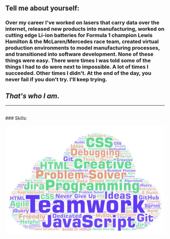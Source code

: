 ## Tell me about yourself:

### Over my career I've worked on lasers that carry data over the internet, released new products into manufacturing, worked on cutting edge Li-ion batteries for Formula 1 champion Lewis Hamilton & the McLaren/Mercedes race team, created virtual production environments to model manufacturing processes, and transitioned into software development. None of these things were easy. There were times I was told some of the things I had to do were next to impossible. A lot of times I succeeded. Other times I didn't. At the end of the day, you never fail if you don't try. I'll keep trying.

## _That's who I am_.

<hr>
<br>
### Skills:

![WordCloud](WordCloud.jpg)
